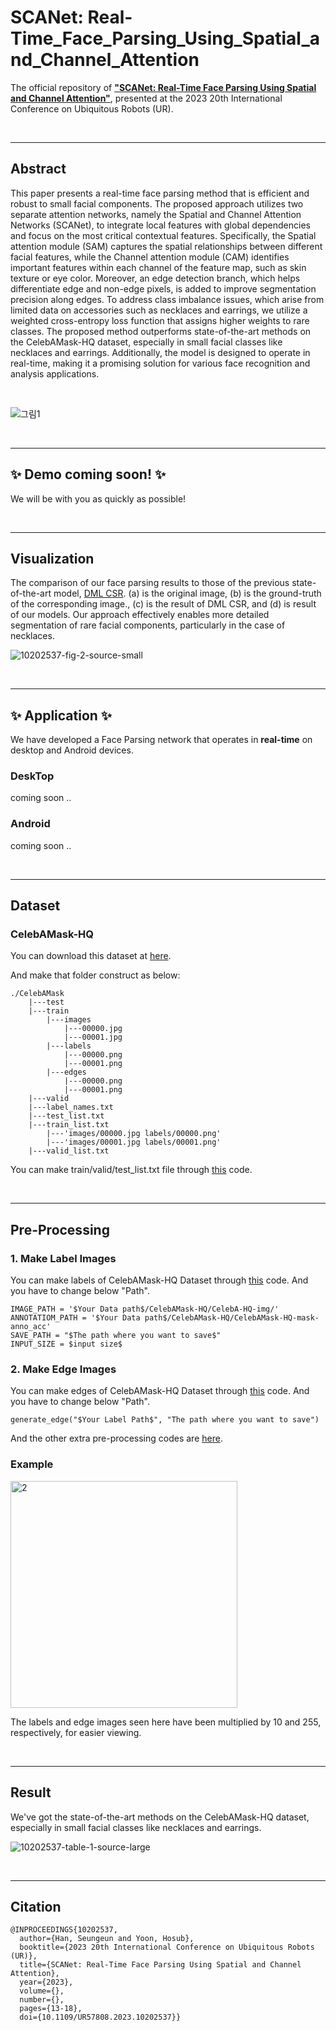 # SCANet: Real-Time_Face_Parsing_Using_Spatial_and_Channel_Attention
The official repository of [__"SCANet: Real-Time Face Parsing Using Spatial and Channel Attention"__](https://ieeexplore.ieee.org/document/10202537/metrics#metrics), presented at the 2023 20th International Conference on Ubiquitous Robots (UR).

<br>
<hr>

## Abstract
This paper presents a real-time face parsing method that is efficient and robust to small facial components. The proposed approach utilizes two separate attention networks, namely the Spatial and Channel Attention Networks (SCANet), to integrate local features with global dependencies and focus on the most critical contextual features. Specifically, the Spatial attention module (SAM) captures the spatial relationships between different facial features, while the Channel attention module (CAM) identifies important features within each channel of the feature map, such as skin texture or eye color. Moreover, an edge detection branch, which helps differentiate edge and non-edge pixels, is added to improve segmentation precision along edges. To address class imbalance issues, which arise from limited data on accessories such as necklaces and earrings, we utilize a weighted cross-entropy loss function that assigns higher weights to rare classes. The proposed method outperforms state-of-the-art methods on the CelebAMask-HQ dataset, especially in small facial classes like necklaces and earrings. Additionally, the model is designed to operate in real-time, making it a promising solution for various face recognition and analysis applications.

<br>

![그림1](https://github.com/Seungeun-Han/SCANet_Real-Time_Face_Parsing_Using_Spatial_and_Channel_Attention/assets/101082685/1707c784-812d-42cf-84fd-5e0a91ca6572)

<br>
<hr>

## ✨ Demo coming soon! ✨
We will be with you as quickly as possible! 
 
<br>
<hr>

## Visualization
The comparison of our face parsing results to those of the previous state-of-the-art model, [DML CSR](https://arxiv.org/pdf/2203.14448.pdf). (a) is the original image, (b) is the ground-truth of the corresponding image., (c) is the result of DML CSR, and (d) is result of our models. Our approach effectively enables more detailed segmentation of rare facial components, particularly in the case of necklaces.

![10202537-fig-2-source-small](https://github.com/Seungeun-Han/SCANet_Real-Time_Face_Parsing_Using_Spatial_and_Channel_Attention/assets/101082685/b7537719-26d8-4669-b990-e8303cbc0ed6)

<br>
<hr>

## ✨ Application ✨
We have developed a Face Parsing network that operates in __real-time__ on desktop and Android devices.

### DeskTop
coming soon ..

### Android
coming soon ..

<br>
<hr>

## Dataset
### CelebAMask-HQ

You can download this dataset at [here](https://github.com/switchablenorms/CelebAMask-HQ).

And make that folder construct as below:

```
./CelebAMask
    |---test
    |---train
        |---images
            |---00000.jpg
            |---00001.jpg
        |---labels
            |---00000.png
            |---00001.png
        |---edges
            |---00000.png
            |---00001.png
    |---valid
    |---label_names.txt
    |---test_list.txt
    |---train_list.txt
        |---'images/00000.jpg labels/00000.png'
        |---'images/00001.jpg labels/00001.png'
    |---valid_list.txt
```

You can make train/valid/test_list.txt file through [this](https://github.com/Seungeun-Han/Face-Parsing-Preprocessing/blob/main/Write_TXT_List.py) code.

<br>
<hr>

## Pre-Processing
### 1. Make Label Images

You can make labels of CelebAMask-HQ Dataset through [this](https://github.com/Seungeun-Han/Face-Parsing-Preprocessing/blob/main/make_groundtruth_fast.py) code.
And you have to change below "Path".

```
IMAGE_PATH = '$Your Data path$/CelebAMask-HQ/CelebA-HQ-img/'
ANNOTATIOM_PATH = '$Your Data path$/CelebAMask-HQ/CelebAMask-HQ-mask-anno_acc'
SAVE_PATH = "$The path where you want to save$"
INPUT_SIZE = $input size$
```

### 2. Make Edge Images

You can make edges of CelebAMask-HQ Dataset through [this](https://github.com/Seungeun-Han/Face-Parsing-Preprocessing/blob/main/generate_edges_agrnet_2.py) code.
And you have to change below "Path".

```
generate_edge("$Your Label Path$", "The path where you want to save")
```

And the other extra pre-processing codes are [here](https://github.com/Seungeun-Han/Face-Parsing-Preprocessing).

### Example

<img width="363" alt="2" src="https://github.com/Seungeun-Han/SCANet_Real-Time_Face_Parsing_Using_Spatial_and_Channel_Attention/assets/101082685/c724f802-d1b1-4865-bfa0-db6db7433e45">

The labels and edge images seen here have been multiplied by 10 and 255, respectively, for easier viewing.

<br>
<hr>

## Result
We've got the state-of-the-art methods on the CelebAMask-HQ dataset, especially in small facial classes like necklaces and earrings.

![10202537-table-1-source-large](https://github.com/Seungeun-Han/SCANet_Real-Time_Face_Parsing_Using_Spatial_and_Channel_Attention/assets/101082685/24042146-1b9b-452a-aec5-9d24668b7a4a)

<br>
<hr>

## Citation
```
@INPROCEEDINGS{10202537,
  author={Han, Seungeun and Yoon, Hosub},
  booktitle={2023 20th International Conference on Ubiquitous Robots (UR)}, 
  title={SCANet: Real-Time Face Parsing Using Spatial and Channel Attention}, 
  year={2023},
  volume={},
  number={},
  pages={13-18},
  doi={10.1109/UR57808.2023.10202537}}
```

